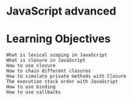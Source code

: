 # JavaScript advanced

# Learning Objectives

    What is lexical scoping in JavaScript
    What is closure in JavaScript
    How to use closure
    How to chain different closures
    How to simulate private methods with Closure
    The execution stack order with JavaScript
    How to use binding
    How to use callbacks
